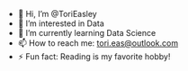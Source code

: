 - 👋 Hi, I’m @ToriEasley
- 👀 I’m interested in Data
- 🌱 I’m currently learning Data Science
- 📫 How to reach me: tori.eas@outlook.com
- ⚡ Fun fact: Reading is my favorite hobby!

<!---
ToriEasley/ToriEasley is a ✨ special ✨ repository because its `README.md` (this file) appears on your GitHub profile.
You can click the Preview link to take a look at your changes.
--->
